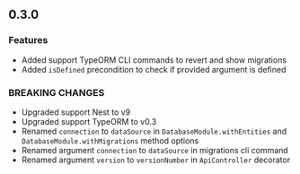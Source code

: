 ## 0.3.0

### Features

* Added support TypeORM CLI commands to revert and show migrations
* Added `isDefined` precondition to check if provided argument is defined

### BREAKING CHANGES

* Upgraded support Nest to v9
* Upgraded support TypeORM to v0.3
* Renamed `connection` to `dataSource` in `DatabaseModule.withEntities` and `DatabaseModule.withMigrations` 
method options
* Renamed argument `connection` to `dataSource` in migrations cli command
* Renamed argument `version` to `versionNumber` in `ApiController` decorator 